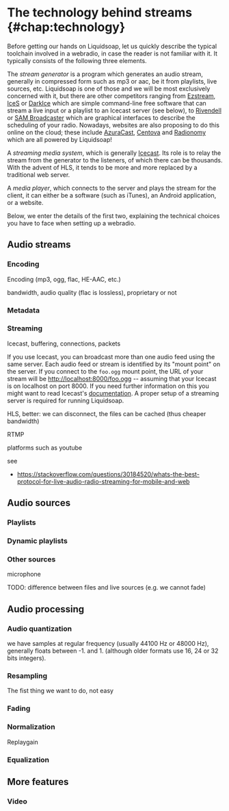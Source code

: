 The technology behind streams {#chap:technology}
=============================

Before getting our hands on Liquidsoap, let us quickly describe the typical
toolchain involved in a webradio, in case the reader is not familiar with it. It
typically consists of the following three elements.

The _stream generator_ is a program which generates an audio stream, generally
in compressed form such as mp3 or aac, be it from playlists, live sources,
etc. Liquidsoap is one of those and we will be most exclusively concerned with
it, but there are other competitors ranging from
[Ezstream](http://icecast.org/ezstream/), [IceS](http://icecast.org/ices/) or
[DarkIce](http://www.darkice.org/) which are simple command-line free software
that can stream a live input or a playlist to an Icecast server (see below), to
[Rivendell](http://www.rivendellaudio.org/) or [SAM
Broadcaster](https://spacial.com/) which are graphical interfaces to describe
the scheduling of your radio. Nowadays, websites are also proposing to do this
online on the cloud; these include [AzuraCast](https://www.azuracast.com/),
[Centova](https://centova.com/) and [Radionomy](https://www.radionomy.com/)
which are all powered by Liquidsoap!

A _streaming media system_, which is generally
[Icecast](http://www.icecast.org/). Its role is to relay the stream from the
generator to the listeners, of which there can be thousands. With the advent of
HLS, it tends to be more and more replaced by a traditional web server.

A _media player_, which connects to the server and plays the stream for the
client, it can either be a software (such as iTunes), an Android application, or
a website.

Below, we enter the details of the first two, explaining the technical choices
you have to face when setting up a webradio.

Audio streams
-------------

### Encoding

Encoding (mp3, ogg, flac, HE-AAC, etc.)

bandwidth, audio quality (flac is lossless), proprietary or not

### Metadata

### Streaming

Icecast, buffering, connections, packets

If you use Icecast, you can broadcast more than one audio feed using the same
server. Each audio feed or stream is identified by its "mount point" on the
server. If you connect to the `foo.ogg` mount point, the URL of your stream will
be [http://localhost:8000/foo.ogg](`http://localhost:8000/foo.ogg`) -- assuming
that your Icecast is on localhost on port 8000. If you need further information
on this you might want to read Icecast's
[documentation](http://www.icecast.org). A proper setup of a streaming server is
required for running Liquidsoap.

HLS, better: we can disconnect, the files can be cached (thus cheaper bandwidth)

RTMP

platforms such as youtube

see

- https://stackoverflow.com/questions/30184520/whats-the-best-protocol-for-live-audio-radio-streaming-for-mobile-and-web

Audio sources
-------------

### Playlists

### Dynamic playlists

### Other sources

microphone

TODO: difference between files and live sources (e.g. we cannot fade)

Audio processing
----------------

### Audio quantization

we have samples at regular frequency (usually 44100 Hz or 48000 Hz), generally
floats between -1. and 1. (although older formats use 16, 24 or 32 bits integers).

### Resampling

The fist thing we want to do, not easy

### Fading

### Normalization

Replaygain

### Equalization

More features
-------------

### Video
